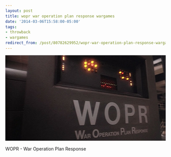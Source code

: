 ```yaml
---
layout: post
title: wopr war operation plan response wargames
date: '2014-03-06T15:58:00-05:00'
tags:
- throwback
- wargames
redirect_from: /post/80782629952/wopr-war-operation-plan-response-wargames
---
```

 ![](/images/tumblr_n31v2oxWbY1tqzrm7o1_1280.jpg)  

WOPR - War Operation Plan Response

